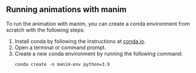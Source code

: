 

## Running animations with manim
To run the animation with manim, you can create a conda environment from scratch with the following steps:

1. Install conda by following the instructions at [conda.io](https://conda.io).
2. Open a terminal or command prompt.
3. Create a new conda environment by running the following command:
    ```shell
    conda create -n manim-env python=3.9
